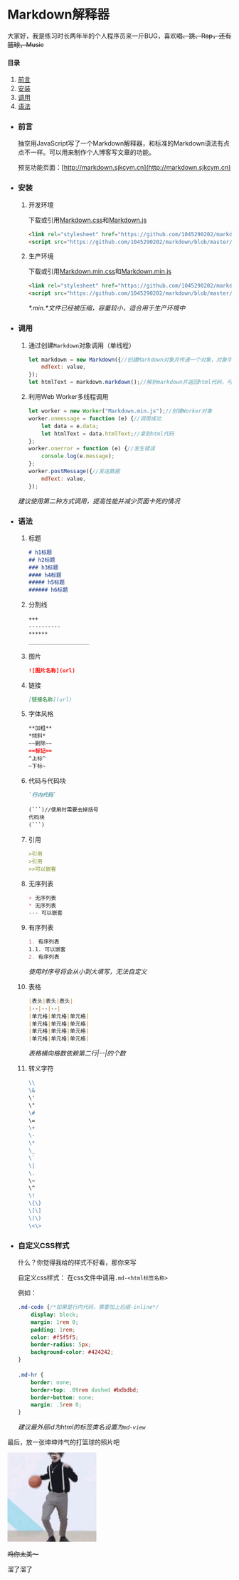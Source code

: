 # Markdown解释器

大家好，我是练习时长两年半的个人程序员来一斤BUG，喜欢~~唱、跳、Rap，还有篮球，Music~~

#### 目录
1. [前言](#user-content-前言)
2. [安装](#user-content-安装)
3. [调用](#user-content-调用)
4. [语法](#user-content-语法)

+ ### 前言

	抽空用JavaScript写了一个Markdown解释器，和标准的Markdown语法有点点不一样。可以用来制作个人博客写文章的功能。

	预览功能页面：[http://markdown.sjkcym.cn](http://markdown.sjkcym.cn)

+ ### 安装

	1. 开发环境
		
		下载或引用[Markdown.css](https://github.com/1045290202/markdown/blob/master/src/css/markdown.css)和[Markdown.js](https://github.com/1045290202/markdown/blob/master/src/js/Markdown.js)
		
		```html
		<link rel="stylesheet" href="https://github.com/1045290202/markdown/blob/master/src/css/markdown.css">
		<script src="https://github.com/1045290202/markdown/blob/master/src/js/Markdown.js"></script>
		```
		
	2. 生产环境
	
		下载或引用[Markdown.min.css](https://github.com/1045290202/markdown/blob/master/src/css/markdown.min.css)和[Markdown.min.js](https://github.com/1045290202/markdown/blob/master/src/js/Markdown.min.js)
		
		```html
		<link rel="stylesheet" href="https://github.com/1045290202/markdown/blob/master/src/css/markdown.min.css">
		<script src="https://github.com/1045290202/markdown/blob/master/src/js/Markdown.min.js"></script>
		```
		
		*\*\.min\.\*文件已经被压缩，容量较小，适合用于生产环境中*
	
+ ### 调用

	1. 通过创建`Markdown`对象调用（单线程）
	
		```javascript
		let markdown = new Markdown({//创建Markdown对象并传递一个对象，对象中暂时仅支持一个参数mdText
			mdText: value,
		});
		let htmlText = markdown.markdown();//解析markdown并返回html代码，可以直接将其输出到网页中
		```
		
	2. 利用Web Worker多线程调用
	
		```javascript
		let worker = new Worker("Markdown.min.js");//创建Worker对象
		worker.onmessage = function (e) {//调用成功
			let data = e.data;
			let htmlText = data.htmlText;//拿到html代码
		};
		worker.onerror = function (e) {//发生错误
			console.log(e.message);
		};
		worker.postMessage({//发送数据
			mdText: value,
		});
		```
		
	*建议使用第二种方式调用，提高性能并减少页面卡死的情况*

+ ### 语法
	
	1. 标题
	
		```markdown
		# h1标题
		## h2标题
		### h3标题
		#### h4标题
		##### h5标题
		###### h6标题
		```

	2. 分割线
	
		```markdown
		+++
		----------
		******
		___________________
		```
	
	3. 图片
	
		```markdown
		![图片名称](url)
		```
	
	4. 链接
	
		```markdown
		[链接名称](url)
		```
		
	5. 字体风格
	
		```markdown
		**加粗**
		*倾斜*
		~~删除~~
		==标记==
		^上标^
		~下标~
		```

	6. 代码与代码块
	
		```markdown
		`行内代码`

		(```)//使用时需要去掉括号
		代码块
		(```)
		```
		
	7. 引用
	
		```markdown
		>引用
		>引用
		>>可以嵌套
		```
	
	8. 无序列表
	
		```markdown
		+ 无序列表
		* 无序列表
		--- 可以嵌套
		```
	
	9. 有序列表
	
		```markdown
		1. 有序列表
		1.1. 可以嵌套
		2. 有序列表
		```
	
		*使用时序号将会从小到大填写，无法自定义*
	
	10. 表格
	
		```markdown
		|表头|表头|表头|
		|--|--|--|
		|单元格|单元格|单元格|
		|单元格|单元格|单元格|
		|单元格|单元格|单元格|
		|单元格|单元格|单元格|
		```
		
		*表格横向格数依赖第二行\|\-\-\|的个数*
		
	11. 转义字符
	
		```markdown
		\\
		\&
		\'
		\"
		\#
		\=
		\+
		\-
		\*
		\_
		\`
		\|
		\.
		\~
		\^
		\!
		\{\}
		\[\]
		\(\)
		\<\>
		```
		
+ ### 自定义CSS样式
	
	什么？你觉得我给的样式不好看，那你来写
	
	自定义css样式：
	在css文件中调用`.md-<html标签名称>`
	
	例如：
	
	```css
	.md-code {/*如果是行内代码，需要加上后缀-inline*/
		display: block;
		margin: 1rem 0;
		padding: 1rem;
		color: #f5f5f5;
		border-radius: 5px;
		background-color: #424242;
	}
	
	.md-hr {
		border: none;
		border-top: .09rem dashed #bdbdbd;
		border-bottom: none;
		margin: .5rem 0;
	}
	```
	
	*建议最外层id为html的标签类名设置为`md-view`*

最后，放一张坤坤帅气的打篮球的照片吧

![cxk](src/img/cxk.jpg "cxk")

~~鸡你太美～~~

溜了溜了
